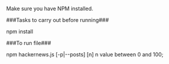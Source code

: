 Make sure you have NPM installed.

###Tasks to carry out before running###

npm install

###To run file###

npm hackernews.js [-p|--posts] [n]
        n value between 0 and 100;